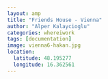 ```yaml
---
layout: amp
title: "Friends House - Vienna"
author: "Alper Kalaycioglu"
categories: whereiwork
tags: [documentation]
image: vienna6-hakan.jpg
location:
  latitude: 48.195277
  longitude: 16.362561
---
```

